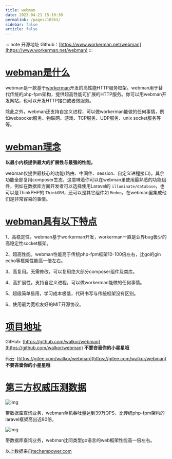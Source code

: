 ```yaml
---
title: webman
date: 2023-04-21 15:10:30
permalink: /pages/10363/
sidebar: false
article: false
---
```

::: note 开源地址
Github：[https://www.workerman.net/webman](https://www.workerman.net/webman)
::: 
# [webman是什么](https://www.workerman.net/doc/webman/README.html#webman是什么)

webman是一款基于[workerman](https://www.workerman.net/)开发的高性能HTTP服务框架。webman用于替代传统的php-fpm架构，提供超高性能可扩展的HTTP服务。你可以用webman开发网站，也可以开发HTTP接口或者微服务。

除此之外，webman还支持自定义进程，可以做workerman能做的任何事情，例如websocket服务、物联网、游戏、TCP服务、UDP服务、unix socket服务等等。

# [webman理念](https://www.workerman.net/doc/webman/README.html#webman理念)

**以最小内核提供最大的扩展性与最强的性能。**

webman仅提供最核心的功能(路由、中间件、session、自定义进程接口)。其余功能全部复用composer生态，这意味着你可以在webman里使用最熟悉的功能组件，例如在数据库方面开发者可以选择使用Laravel的 `illuminate/database`，也可以是ThinkPHP的 `ThinkORM`，还可以是其它组件如 `Medoo`。在webman里集成他们是非常容易的事情。

# [webman具有以下特点](https://www.workerman.net/doc/webman/README.html#webman具有以下特点)

1、高稳定性。webman基于workerman开发，workerman一直是业界bug极少的高稳定性socket框架。

2、超高性能。webman性能高于传统php-fpm框架10-100倍左右，比go的gin echo等框架性能高一倍左右。

3、高复用。无需修改，可以复用绝大部分composer组件及类库。

4、高扩展性。支持自定义进程，可以做workerman能做的任何事情。

5、超级简单易用，学习成本极低，代码书写与传统框架没有区别。

6、使用最为宽松友好的MIT开源协议。

# [项目地址](https://www.workerman.net/doc/webman/README.html#项目地址)

GitHub: [https://github.com/walkor/webman](https://github.com/walkor/webman) **不要吝啬你的小星星哦**

码云: [https://gitee.com/walkor/webman](https://gitee.com/walkor/webman) **不要吝啬你的小星星哦**

# [第三方权威压测数据](https://www.workerman.net/doc/webman/README.html#第三方权威压测数据)

![img](https://www.workerman.net/doc/assets/img/benchmark1.png)

带数据库查询业务，webman单机吞吐量达到39万QPS，比传统php-fpm架构的laravel框架高出近80倍。

![img](https://www.workerman.net/doc/assets/img/benchmarks-go.png)

带数据库查询业务，webman比同类型go语言的web框架性能高一倍左右。

以上数据来自[techempower.com](https://www.techempower.com/benchmarks/#section=data-r20&hw=ph&test=db&l=zik073-sf)